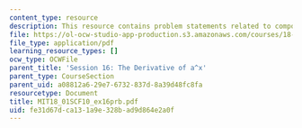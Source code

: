 ```yaml
---
content_type: resource
description: This resource contains problem statements related to compound interest.
file: https://ol-ocw-studio-app-production.s3.amazonaws.com/courses/18-01sc-single-variable-calculus-fall-2010/fe31d67dca131a9e328bad9d864e2a0f_MIT18_01SCF10_ex16prb.pdf
file_type: application/pdf
learning_resource_types: []
ocw_type: OCWFile
parent_title: 'Session 16: The Derivative of a^x'
parent_type: CourseSection
parent_uid: a08812a6-29e7-6732-837d-8a39d48fc8fa
resourcetype: Document
title: MIT18_01SCF10_ex16prb.pdf
uid: fe31d67d-ca13-1a9e-328b-ad9d864e2a0f
---
```

